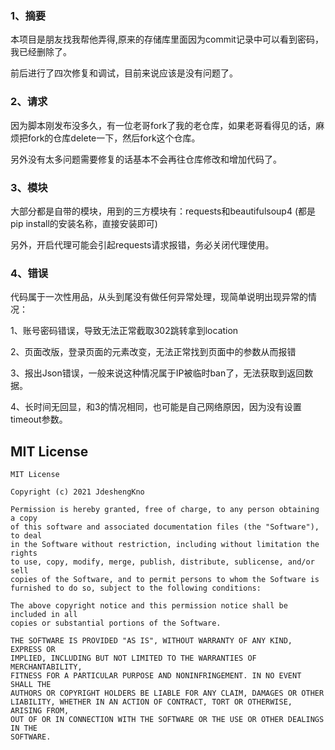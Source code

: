 
### 1、摘要

本项目是朋友找我帮他弄得,原来的存储库里面因为commit记录中可以看到密码，我已经删除了。

前后进行了四次修复和调试，目前来说应该是没有问题了。

### 2、请求

因为脚本刚发布没多久，有一位老哥fork了我的老仓库，如果老哥看得见的话，麻烦把fork的仓库delete一下，然后fork这个仓库。

另外没有太多问题需要修复的话基本不会再往仓库修改和增加代码了。

### 3、模块

大部分都是自带的模块，用到的三方模块有：requests和beautifulsoup4 (都是pip install的安装名称，直接安装即可)

另外，开启代理可能会引起requests请求报错，务必关闭代理使用。


### 4、错误

代码属于一次性用品，从头到尾没有做任何异常处理，现简单说明出现异常的情况：

1、账号密码错误，导致无法正常截取302跳转拿到location

2、页面改版，登录页面的元素改变，无法正常找到页面中的参数从而报错

3、报出Json错误，一般来说这种情况属于IP被临时ban了，无法获取到返回数据。

4、长时间无回显，和3的情况相同，也可能是自己网络原因，因为没有设置timeout参数。

## MIT License
```
MIT License

Copyright (c) 2021 JdeshengKno

Permission is hereby granted, free of charge, to any person obtaining a copy
of this software and associated documentation files (the "Software"), to deal
in the Software without restriction, including without limitation the rights
to use, copy, modify, merge, publish, distribute, sublicense, and/or sell
copies of the Software, and to permit persons to whom the Software is
furnished to do so, subject to the following conditions:

The above copyright notice and this permission notice shall be included in all
copies or substantial portions of the Software.

THE SOFTWARE IS PROVIDED "AS IS", WITHOUT WARRANTY OF ANY KIND, EXPRESS OR
IMPLIED, INCLUDING BUT NOT LIMITED TO THE WARRANTIES OF MERCHANTABILITY,
FITNESS FOR A PARTICULAR PURPOSE AND NONINFRINGEMENT. IN NO EVENT SHALL THE
AUTHORS OR COPYRIGHT HOLDERS BE LIABLE FOR ANY CLAIM, DAMAGES OR OTHER
LIABILITY, WHETHER IN AN ACTION OF CONTRACT, TORT OR OTHERWISE, ARISING FROM,
OUT OF OR IN CONNECTION WITH THE SOFTWARE OR THE USE OR OTHER DEALINGS IN THE
SOFTWARE.
```

